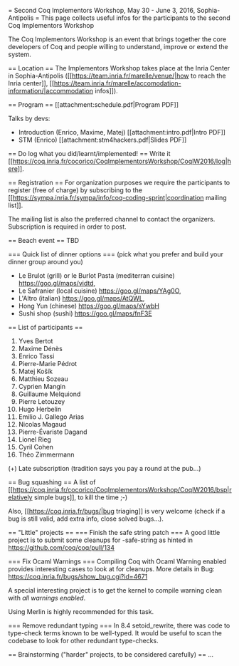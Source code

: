 = Second Coq Implementors Workshop, May 30 - June 3, 2016, Sophia-Antipolis =
This page collects useful infos for the participants to the second Coq Implementors Workshop

The Coq Implementors Workshop is an event that brings together the core developers of Coq and people willing to understand, improve or extend the system.

== Location ==
The Implementors Workshop takes place at the Inria Center in Sophia-Antipolis ([[https://team.inria.fr/marelle/venue/|how to reach the Inria center]], [[https://team.inria.fr/marelle/accomodation-information/|accommodation infos]]).

== Program ==
[[attachment:schedule.pdf|Program PDF]]

Talks by devs:

 * Introduction (Enrico, Maxime, Matej) [[attachment:intro.pdf|Intro PDF]]
 * STM (Enrico) [[attachment:stm4hackers.pdf|Slides PDF]]

== Do log what you did/learnt/implemented! ==
Write it [[https://coq.inria.fr/cocorico/CoqImplementorsWorkshop/CoqIW2016/log|here]].

== Registration ==
For organization purposes we require the participants to register (free of charge) by subscribing to the [[https://sympa.inria.fr/sympa/info/coq-coding-sprint|coordination mailing list]].

The mailing list is also the preferred channel to contact the organizers. Subscription is required in order to post.

== Beach event ==
TBD

=== Quick list of dinner options ===
(pick what you prefer and build your dinner group around you)

 * Le Brulot (grill) or le Burlot Pasta (mediterran cuisine) https://goo.gl/maps/vidtd,
 * Le Safranier (local cuisine) https://goo.gl/maps/YAg0O,
 * L'Altro (italian) https://goo.gl/maps/AtQWL,
 * Hong Yun (chinese) https://goo.gl/maps/sYwbH
 * Sushi shop (sushi) https://goo.gl/maps/fnF3E

== List of participants ==
 1. Yves Bertot
 1. Maxime Dénès
 1. Enrico Tassi
 1. Pierre-Marie Pédrot
 1. Matej Košík
 1. Matthieu Sozeau
 1. Cyprien Mangin
 1. Guillaume Melquiond
 1. Pierre Letouzey
 1. Hugo Herbelin
 1. Emilio J. Gallego Arias
 1. Nicolas Magaud
 1. Pierre-Évariste Dagand
 1. Lionel Rieg
 1. Cyril Cohen
 1. Théo Zimmermann

(+) Late subscription (tradition says you pay a round at the pub...)

== Bug squashing ==
A list of [[https://coq.inria.fr/cocorico/CoqImplementorsWorkshop/CoqIW2016/bsp|relatively simple bugs]], to kill the time ;-)

Also, [[https://coq.inria.fr/bugs/|bug triaging]] is very welcome (check if a bug is still valid, add extra info, close solved bugs...).

== "Little" projects ==
=== Finish the safe string patch ===
A good little project is to submit some cleanups for -safe-string as hinted in https://github.com/coq/coq/pull/134

=== Fix Ocaml Warnings ===
Compiling Coq with Ocaml Warning enabled provides interesting cases to look at for cleanups. More details in Bug: https://coq.inria.fr/bugs/show_bug.cgi?id=4671

A special interesting project is to get the kernel to compile warning clean with *all warnings enabled*.

Using Merlin is highly recommended for this task.

=== Remove redundant typing ===
In 8.4 setoid_rewrite, there was code to type-check terms known to be well-typed. It would be useful to scan the codebase to look for other redundant type-checks.

== Brainstorming ("harder" projects, to be considered carefully) ==
...

